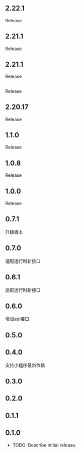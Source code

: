 ## 2.22.1
Release
## 2.21.1
Release
## 2.21.1
Release
## 
Release
## 2.20.17
Release
## 1.1.0
Release
## 1.0.8
Release
## 1.0.0 
Release
## 0.7.1
升级版本
## 0.7.0
适配运行时新接口
## 0.6.1
适配运行时新接口
## 0.6.0
增加api接口
## 0.5.0
## 0.4.0
支持小程序最新依赖
## 0.3.0
## 0.2.0

## 0.1.1

## 0.1.0

* TODO: Describe initial release.
